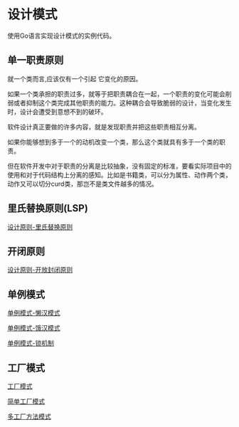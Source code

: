 # 设计模式
使用Go语言实现设计模式的实例代码。

## 单一职责原则
就一个类而言,应该仅有一个引起 它变化的原因。

如果一个类承担的职责过多，就等于把职责耦合在一起，一个职责的变化可能会削弱或者抑制这个类完成其他职责的能力。这种耦合会导致脆弱的设计，当变化发生时，设计会遭受到意想不到的破环。

软件设计真正要做的许多内容，就是发现职责并把这些职责相互分离。

如果你能够想到多于一个的动机改变一个类，那么这个类就具有多于一个类的职责。

但在软件开发中对于职责的分离是比较抽象，没有固定的标准，要看实际项目中的使用和对于代码结构上分离的感知。比如是书籍类，可以分为属性、动作两个类，动作又可以切分curd类，那岂不是类文件越多的情况。

## 里氏替换原则(LSP)
[设计原则-里氏替换原则](https://github.com/WalkingSun/golang-design-pattern/tree/master/principle#%E9%87%8C%E6%B0%8F%E6%9B%BF%E6%8D%A2%E5%8E%9F%E5%88%99lsp)

## 开闭原则
[设计原则-开放封闭原则](https://github.com/WalkingSun/golang-design-pattern/tree/master/principle#%E5%BC%80%E6%94%BE%E5%B0%81%E9%97%AD%E5%8E%9F%E5%88%99)

## 单例模式
[单例模式-懒汉模式](https://github.com/WalkingSun/DesignPattern/tree/master/singleton/singleton02.go)

[单例模式-饿汉模式](https://github.com/WalkingSun/DesignPattern/tree/master/singleton/singleton.go)

[单例模式-锁机制](https://github.com/WalkingSun/DesignPattern/tree/master/singleton/singleton03.go)

## 工厂模式
[工厂模式](https://github.com/WalkingSun/DesignPattern/tree/master/factory)

[简单工厂模式](https://github.com/WalkingSun/DesignPattern/tree/master/factory/simple_factory.go)

[多工厂方法模式](https://github.com/WalkingSun/DesignPattern/tree/master/factory/more_factory.go)
